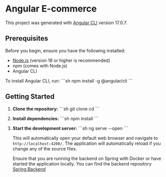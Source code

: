 # Angular E-commerce

This project was generated with [Angular CLI](https://github.com/angular/angular-cli) version 17.0.7.

## Prerequisites

Before you begin, ensure you have the following installed:

- [Node.js](https://nodejs.org/) (version 18 or higher is recommended)
- npm (comes with Node.js)
- Angular CLI

To install Angular CLI, run:
\```sh
npm install -g @angular/cli
\```

## Getting Started

1. **Clone the repository:**
   \```sh
   git clone <repository-url>
   cd <repository-directory>
   \```

2. **Install dependencies:**
   \```sh
   npm install
   \```

3. **Start the development server:**
   \```sh
   ng serve --open
   \```

   This will automatically open your default web browser and navigate to `http://localhost:4200/`. The application will automatically reload if you change any of the source files.

   Ensure that you are running the backend on Spring with Docker or have started the application locally. You can find the backend repository [Spring Backend](https://github.com/vitorgitlima/ecommerce-spring)
